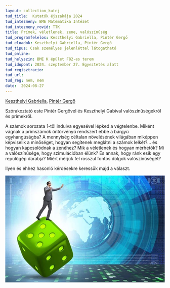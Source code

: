 ```yaml
---
layout: collection_kutej
tud_title:  Kutatók éjszakája 2024
tud_intezmeny: BME Matematika Intézet
tud_intezmeny_rovid: TTK
title: Prímek, véletlenek, zene, valószínűség
tud_programfelelos: Keszthelyi Gabriella, Pintér Gergő
tud_eloadok: Keszthelyi Gabriella, Pintér Gergő
tud_tipus: Csak személyes jelenléttel látogatható
tud_online: 
tud_helyszin: BME K épület F82-es terem
tud_idopont: 2024. szeptember 27. Egyeztetés alatt
tud_regisztracio: 
tud_url: 
tud_reg: nem, nem
date:  2024-08-27
---
```


[Keszthelyi Gabriella](https://tudprog.bme.hu/kutatok_ejszakaja/profilok/keszthelyi_gabriella), [Pintér Gergő](https://tudprog.bme.hu/kutatok_ejszakaja/profilok/pinter_gergo)

Szórakoztató este Pintér Gergővel és Keszthelyi Gabival valószínűségekről és prímekről. 

A számok sorozata 1-től indulva egyesével lépked a végtelenbe. Miként vágnak a prímszámok öntörvényű rendszert ebbe a bárgyú egyhangúságba? 
A mennyiség céltalan növelésének világában miképpen képviselik a minőséget,
hogyan segítenek meglátni a számok lelkét?... és hogyan kapcsolódnak a zenéhez? Mik a véletlenek és hogyan mérhetők? Mi a valószínűsége, hogy szimulációban élünk? 
És annak, hogy ránk esik egy repülőgép darabja? Miért mérjük fel rosszul fontos dolgok valószínűségét? 

Ilyen és ehhez hasonló kérdésekre keressük majd a választ.  

![Prímek, véletlenek, zene, valószínűség](../2024/images/primek-veletlenek-zene-valoszinuseg.JPG)

